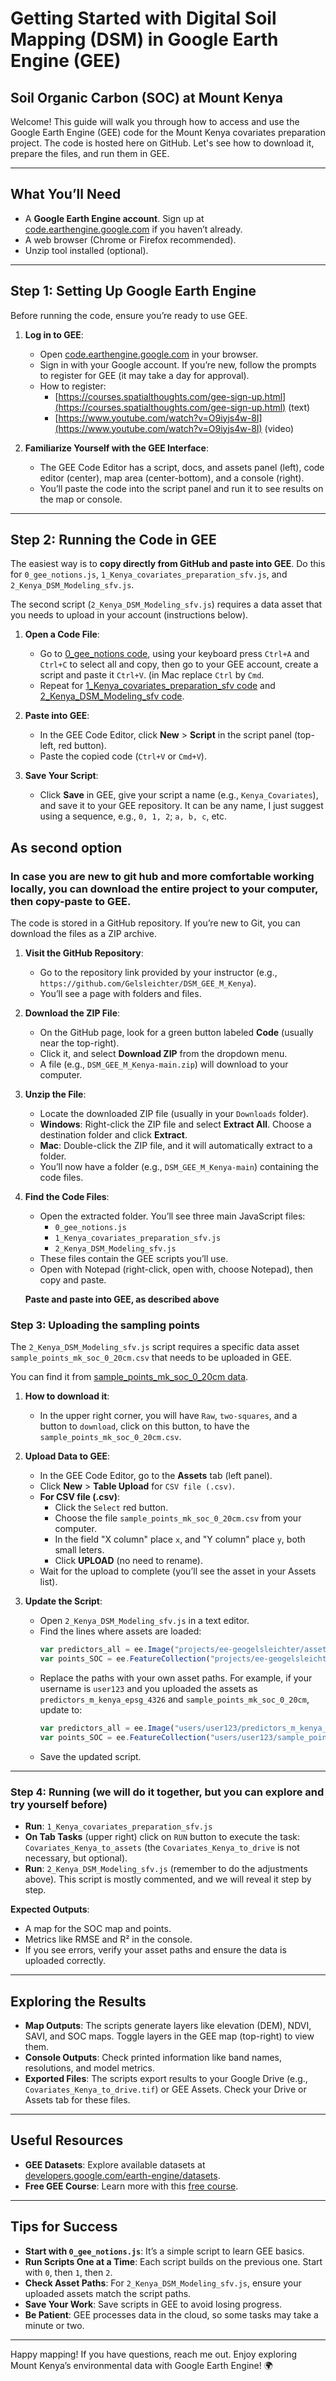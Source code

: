 # Getting Started with Digital Soil Mapping (DSM) in Google Earth Engine (GEE) 
## Soil Organic Carbon (SOC) at Mount Kenya

Welcome! This guide will walk you through how to access and use the Google Earth Engine (GEE) code for the Mount Kenya covariates preparation project. The code is hosted here on GitHub. Let's see how to download it, prepare the files, and run them in GEE. 

---

## What You’ll Need
- A **Google Earth Engine account**. Sign up at [code.earthengine.google.com](https://code.earthengine.google.com/) if you haven’t already.
- A web browser (Chrome or Firefox recommended).
- Unzip tool installed (optional).

---

## Step 1: Setting Up Google Earth Engine

Before running the code, ensure you’re ready to use GEE.

1. **Log in to GEE**:
   - Open [code.earthengine.google.com](https://code.earthengine.google.com/) in your browser.
   - Sign in with your Google account. If you’re new, follow the prompts to register for GEE (it may take a day for approval).
   - How to register:
     - [https://courses.spatialthoughts.com/gee-sign-up.html](https://courses.spatialthoughts.com/gee-sign-up.html) (text)
     - [https://www.youtube.com/watch?v=O9iyjs4w-8I](https://www.youtube.com/watch?v=O9iyjs4w-8I)  (video)

2. **Familiarize Yourself with the GEE Interface**:
   - The GEE Code Editor has a script, docs, and assets panel (left), code editor (center), map area (center-bottom), and a console (right).
   - You’ll paste the code into the script panel and run it to see results on the map or console.

---

## Step 2: Running the Code in GEE

The easiest way is to **copy directly from GitHub and paste into GEE**. Do this for `0_gee_notions.js`, `1_Kenya_covariates_preparation_sfv.js`, and `2_Kenya_DSM_Modeling_sfv.js`.

The second script (`2_Kenya_DSM_Modeling_sfv.js`) requires a data asset that you needs to upload in your account (instructions below).

1. **Open a Code File**:
   - Go to [0_gee_notions code](https://github.com/Gelsleichter/DSM_GEE_M_Kenya/blob/main/0_gee_notions.js), using your keyboard press `Ctrl+A` and `Ctrl+C` to select all and copy, then go to your GEE account, create a script and paste it `Ctrl+V`. (in Mac replace `Ctrl` by `Cmd`.
   - Repeat for [1_Kenya_covariates_preparation_sfv code](https://github.com/Gelsleichter/DSM_GEE_M_Kenya/blob/main/1_Kenya_covariates_preparation_sfv.js) and [2_Kenya_DSM_Modeling_sfv code](https://github.com/Gelsleichter/DSM_GEE_M_Kenya/blob/main/2_Kenya_DSM_Modeling_sfv.js).
   
2. **Paste into GEE**:
   - In the GEE Code Editor, click **New** > **Script** in the script panel (top-left, red button).
   - Paste the copied code (`Ctrl+V` or `Cmd+V`).

3. **Save Your Script**:
   - Click **Save** in GEE, give your script a name (e.g., `Kenya_Covariates`), and save it to your GEE repository. It can be any name, I just suggest using a sequence, e.g., `0, 1, 2`; `a, b, c`, etc.

## As **second option** 
### In case you are new to git hub and more comfortable working locally, you can **download the entire project to your computer, then copy-paste to GEE**. 

The code is stored in a GitHub repository. If you’re new to Git, you can download the files as a ZIP archive.

1. **Visit the GitHub Repository**:
   - Go to the repository link provided by your instructor (e.g., `https://github.com/Gelsleichter/DSM_GEE_M_Kenya`).
   - You’ll see a page with folders and files.

2. **Download the ZIP File**:
   - On the GitHub page, look for a green button labeled **Code** (usually near the top-right).
   - Click it, and select **Download ZIP** from the dropdown menu.
   - A file (e.g., `DSM_GEE_M_Kenya-main.zip`) will download to your computer.

3. **Unzip the File**:
   - Locate the downloaded ZIP file (usually in your `Downloads` folder).
   - **Windows**: Right-click the ZIP file and select **Extract All**. Choose a destination folder and click **Extract**.
   - **Mac**: Double-click the ZIP file, and it will automatically extract to a folder.
   - You’ll now have a folder (e.g., `DSM_GEE_M_Kenya-main`) containing the code files.

4. **Find the Code Files**:
   - Open the extracted folder. You’ll see three main JavaScript files:
     - `0_gee_notions.js`
     - `1_Kenya_covariates_preparation_sfv.js`
     - `2_Kenya_DSM_Modeling_sfv.js`
   - These files contain the GEE scripts you’ll use.
   - Open with Notepad (right-click, open with, choose Notepad), then copy and paste.
  
   **Paste and paste into GEE, as described above**


### Step 3: Uploading the sampling points

The `2_Kenya_DSM_Modeling_sfv.js` script requires a specific data asset `sample_points_mk_soc_0_20cm.csv` that needs to be uploaded in GEE. 

You can find it from [sample_points_mk_soc_0_20cm data](https://github.com/Gelsleichter/DSM_GEE_M_Kenya/blob/main/sample_points_mk_soc_0_20cm.csv).

1. **How to download it**:
   - In the upper right corner, you will have `Raw`, `two-squares`, and a button to `download`, click on this button, to have the `sample_points_mk_soc_0_20cm.csv`.

2. **Upload Data to GEE**:
   - In the GEE Code Editor, go to the **Assets** tab (left panel).
   - Click **New** > **Table Upload** for `CSV file (.csv)`.
   - **For CSV file (.csv)**:
     - Click the `Select` red button.
     - Choose the file `sample_points_mk_soc_0_20cm.csv` from your computer.
     - In the field "X column" place `x`, and "Y column" place `y`, both small leters.
     - Click **UPLOAD** (no need to rename).
   - Wait for the upload to complete (you’ll see the asset in your Assets list).

3. **Update the Script**:
   - Open `2_Kenya_DSM_Modeling_sfv.js` in a text editor.
   - Find the lines where assets are loaded:
     ```javascript
     var predictors_all = ee.Image("projects/ee-geogelsleichter/assets/DSM_m_kenya_asset_folder/predictors_m_kenya_epsg_4326");
     var points_SOC = ee.FeatureCollection("projects/ee-geogelsleichter/assets/sample_points_mk_soc_0_20cm");
     ```
   - Replace the paths with your own asset paths. For example, if your username is `user123` and you uploaded the assets as `predictors_m_kenya_epsg_4326` and `sample_points_mk_soc_0_20cm`, update to:
     ```javascript
     var predictors_all = ee.Image("users/user123/predictors_m_kenya_epsg_4326");
     var points_SOC = ee.FeatureCollection("users/user123/sample_points_mk_soc_0_20cm");
     ```
   - Save the updated script.

---

### Step 4: Running (we will do it together, but you can explore and try yourself before)

- **Run**: `1_Kenya_covariates_preparation_sfv.js`
- **On Tab Tasks** (upper right) click on `RUN` button to execute the task: `Covariates_Kenya_to_assets` (the `Covariates_Kenya_to_drive` is not necessary, but optional). 
- **Run**: `2_Kenya_DSM_Modeling_sfv.js` (remember to do the adjustments above). This script is mostly commented, and we will reveal it step by step.

**Expected Outputs**:
- A map for the SOC map and points.
- Metrics like RMSE and R² in the console.
- If you see errors, verify your asset paths and ensure the data is uploaded correctly.

---

## Exploring the Results

- **Map Outputs**: The scripts generate layers like elevation (DEM), NDVI, SAVI, and SOC maps. Toggle layers in the GEE map (top-right) to view them.
- **Console Outputs**: Check printed information like band names, resolutions, and model metrics.
- **Exported Files**: The scripts export results to your Google Drive (e.g., `Covariates_Kenya_to_drive.tif`) or GEE Assets. Check your Drive or Assets tab for these files.

---

## Useful Resources

- **GEE Datasets**: Explore available datasets at [developers.google.com/earth-engine/datasets](https://developers.google.com/earth-engine/datasets).
- **Free GEE Course**: Learn more with this [free course](https://courses.spatialthoughts.com/end-to-end-gee.html).

---

## Tips for Success

- **Start with `0_gee_notions.js`**: It’s a simple script to learn GEE basics.
- **Run Scripts One at a Time**: Each script builds on the previous one. Start with `0`, then `1`, then `2`.
- **Check Asset Paths**: For `2_Kenya_DSM_Modeling_sfv.js`, ensure your uploaded assets match the script paths.
- **Save Your Work**: Save scripts in GEE to avoid losing progress.
- **Be Patient**: GEE processes data in the cloud, so some tasks may take a minute or two.

---

Happy mapping! If you have questions, reach me out. Enjoy exploring Mount Kenya’s environmental data with Google Earth Engine! 🌍
